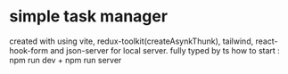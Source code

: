 # simple task manager 
created with using vite, redux-toolkit(createAsynkThunk), tailwind, react-hook-form and json-server for local server. fully typed by ts
how to start : npm run dev + npm run server

